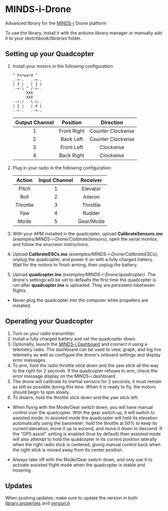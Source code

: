# MINDS-i-Drone
Advanced library for the [MINDS-i][3] Drone platform

To use the library, install it with the arduino library manager or manually add
it to your *sketchbook/libraries* folder.

Setting up your Quadcopter
--------------------------
1. Install your motors in the following configuration:

   ```
   ^ Forward ^
   .->-.   .-<-.
   | 3 |   | 1 |
   .-<-\ ^ /->-.
         XXX
         XXX
   .-<-/   \->-.
   | 2 |   | 4 |
   .->-.   .-<-.
   ```
   | Output Channel | Position      | Direction         |
   |:--------------:|:-------------:|:-----------------:|
   | 1              | Front Right   | Counter Clockwise |
   | 2              | Back Left     | Counter Clockwise |
   | 3              | Front Left    | Clockwise         |
   | 4              | Back Right    | Clockwise         |

2. Plug in your radio in the following configuration:

   | Action   | Input Channel | Receiver  |
   |:--------:|:-------------:|:---------:|
   | Pitch    | 1             | Elevator  |
   | Roll     | 2             | Aileron   |
   | Throttle | 3             | Throttle  |
   | Yaw      | 4             | Rudder    |
   | Mode     | 5             | Gear/Mode |

2. With your APM installed in the quadcopter, upload **CalibrateSensors.ino**
   *(examples/MINDS-i-Drone/CalibrateSensors)*, open
   the serial monitor, and follow the onscreen instructions.
3. Upload **CalibrateESCs.ino** *(examples/MINDS-i-Drone/CalibrateESCs)*, unplug the
   quadcopter, and power it on with a fully charged battery. Wait for the motors
   to finish arming, then unplug the battery.
4. Upload **quadcopter.ino** *(examples/MINDS-i-Drone/quadcopter)*. The drone's settings
   will be set to defaults the first time the quadcopter is run after
   **quadcopter.ino** is uploaded. They are persistent inbetween flights.

+ Never plug the quadcopter into the computer while propellers are installed.

Operating your Quadcopter
-------------------------
1. Turn on your radio transmitter.
2. Install a fully charged battery and set the quadcopter down.
3. Optionally, launch the [MINDS-i Dashboard][1] and connect it using a telemetry radio.
   The dashboard can be used to view, graph, and log live telemetry as well as
   configure the drone's onboard settings and display error messages.
4. To arm, hold the radio throttle stick down and the yaw stick all the way to the right
   for 2 seconds. If the quadcopter refuses to arm, check the error message
   display on the MINDS-i dashboard.
5. The drone will calibrate its inertial sensors for 2 seconds; it must remain
   as still as possible during this time. When it is ready to fly, the motors
   should begin to spin slowly.
6. To disarm, hold the throttle stick down and the yaw stick left.

+ When flying with the Mode/Gear switch down, you will have manual control over
  the quadcopter. With the gear switch up, it will switch to assisted mode.
  In assisted mode the quadcopter will hold its elevation automatically using
  the barometer; hold the throttle at 50% to keep its current elevation, move it
  up to ascend, and move it down to descend. If the "GPS assist" setting is enabled
  (true by default) then assisted mode will also attempt to hold the quadcopter
  in its current position laterally when the right radio stick is centered, giving
  manual control back when the right stick is moved away from its center position.

+ Always take off with the Mode/Gear switch down, and only use it to activate
  assisted flight mode when the quadcopter is stable and hovering

[1]: https://github.com/MINDS-i/Dashboard/releases
[2]: https://github.com/MINDS-i/Drone-Tests
[3]: http://mindsirobotics.com/

## Updates

When pushing updates, make sure to update the version in both [library.properties](library.properties) and [version.h](src/comms/version.h)
